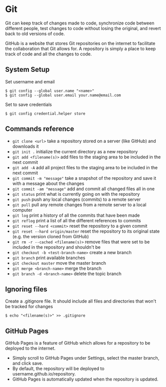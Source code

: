 # Git

Git can keep track of changes made to code, synchronize code between different people, test changes to code without losing the original, and revert back to old versions of code.

GitHub is a website that stores Git repositories on the internet to facilitate the collaboration that Git allows for. A repository is simply a place to keep track of code and all the changes to code.

## System Setup

Set username and email
```Shell
$ git config --global user.name "<name>"
$ git config --global user.email your.name@email.com
```

Set to save credentials
```Shell
$ git config credential.helper store
```

## Commands reference

* `git clone <url>` take a repository stored on a server (like GitHub) and downloads it
* `git init .` initialize the current directory as a new repository
* `git add <filename(s)>` add files to the staging area to be included in the next commit
* `git add -A` add all project files to the staging area to be included in the next commit
* `git commit -m "message"` take a snapshot of the repository and save it with a message about the changes
* `git commit -am "message"` add and commit all changed files all in one
* `git status` print what is currently going on with the repository
* `git push` push any local changes (commits) to a remote server
* `git pull` pull any remote changes from a remote server to a local computer
* `git log` print a history of all the commits that have been made
* `git reflog` print a list of all the different references to commits
* `git reset --hard <commit>` reset the repository to a given commit
* `git reset --hard origin/master` reset the repository to its original state (e.g. the version cloned from GitHub)
* `git rm -r --cached <filename(s)>` remove files that were set to be included in the repository and shouldn't be
* `git checkout -b <test-branch-name>` create a new branch
* `git branch` print available branches
* `git checkout master` move the master branch
* `git merge <branch-name>` merge the branch
* `git branch -d <branch-name>` delete the topic branch


## Ignoring files

Create a .gitignore file. It should include all files and directories that won't be tracked for changes
```shell
$ echo "<filename(s)>" >> .gitignore
```

## GitHub Pages

GitHub Pages is a feature of GitHub which allows for a repository to be deployed to the internet.

* Simply scroll to GitHub Pages under Settings, select the master branch, and click save.
* By default, the repository will be deployed to username.github.io/repository.
* GitHub Pages is automatically updated when the repository is updated.

